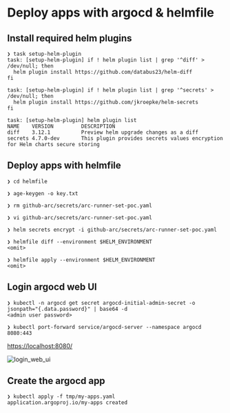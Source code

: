 # Deploy apps with argocd & helmfile

## Install required helm plugins

```console
❯ task setup-helm-plugin
task: [setup-helm-plugin] if ! helm plugin list | grep '^diff' > /dev/null; then
  helm plugin install https://github.com/databus23/helm-diff
fi

task: [setup-helm-plugin] if ! helm plugin list | grep '^secrets' > /dev/null; then
  helm plugin install https://github.com/jkroepke/helm-secrets
fi

task: [setup-helm-plugin] helm plugin list
NAME    VERSION         DESCRIPTION
diff    3.12.1          Preview helm upgrade changes as a diff
secrets 4.7.0-dev       This plugin provides secrets values encryption for Helm charts secure storing
```

## Deploy apps with helmfile

```console
❯ cd helmfile

❯ age-keygen -o key.txt

❯ rm github-arc/secrets/arc-runner-set-poc.yaml

❯ vi github-arc/secrets/arc-runner-set-poc.yaml

❯ helm secrets encrypt -i github-arc/secrets/arc-runner-set-poc.yaml

❯ helmfile diff --environment $HELM_ENVIRONMENT
<omit>

❯ helmfile apply --environment $HELM_ENVIRONMENT
<omit>
```

## Login argocd web UI

```console
❯ kubectl -n argocd get secret argocd-initial-admin-secret -o jsonpath="{.data.password}" | base64 -d
<admin user password>

❯ kubectl port-forward service/argocd-server --namespace argocd 8080:443
```

<https://localhost:8080/>

![login_web_ui](./docs/images/login_web_ui.png)

## Create the argocd app

```console
❯ kubectl apply -f tmp/my-apps.yaml
application.argoproj.io/my-apps created
```
